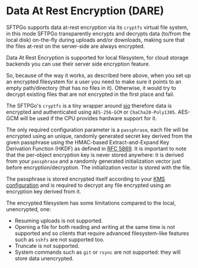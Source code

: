# Data At Rest Encryption (DARE)

SFTPGo supports data at-rest encryption via its `cryptfs` virtual file system, in this mode SFTPGo transparently encrypts and decrypts data (to/from the local disk) on-the-fly during uploads and/or downloads, making sure that the files at-rest on the server-side are always encrypted.

Data At Rest Encryption is supported for local filesystem, for cloud storage backends you can use their server side encryption feature.

So, because of the way it works, as described here above, when you set up an encrypted filesystem for a user you need to make sure it points to an empty path/directory (that has no files in it). Otherwise, it would try to decrypt existing files that are not encrypted in the first place and fail.

The SFTPGo's `cryptfs` is a tiny wrapper around [sio](https://github.com/minio/sio) therefore data is encrypted and authenticated using `AES-256-GCM` or `ChaCha20-Poly1305`. AES-GCM will be used if the CPU provides hardware support for it.

The only required configuration parameter is a `passphrase`, each file will be encrypted using an unique, randomly generated secret key derived from the given passphrase using the HMAC-based Extract-and-Expand Key Derivation Function (HKDF) as defined in [RFC 5869](http://tools.ietf.org/html/rfc5869). It is important to note that the per-object encryption key is never stored anywhere: it is derived from your `passphrase` and a randomly generated initialization vector just before encryption/decryption. The initialization vector is stored with the file.

The passphrase is stored encrypted itself according to your [KMS configuration](./kms.md) and is required to decrypt any file encrypted using an encryption key derived from it.

The encrypted filesystem has some limitations compared to the local, unencrypted, one:

- Resuming uploads is not supported.
- Opening a file for both reading and writing at the same time is not supported and so clients that require advanced filesystem-like features such as `sshfs` are not supported too.
- Truncate is not supported.
- System commands such as `git` or `rsync` are not supported: they will store data unencrypted.
